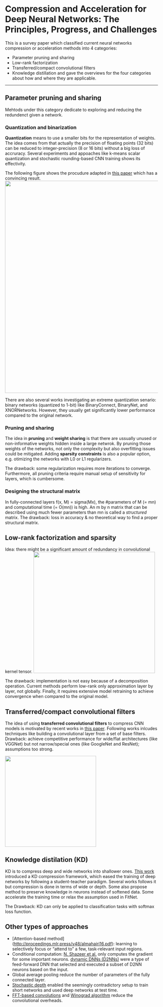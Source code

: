 # Compression and Acceleration for Deep Neural Networks: The Principles, Progress, and Challenges

This is a survey paper which classified current neural networks compression or acceleration methods into 4 categories:
- Parameter pruning and sharing
- Low-rank factorization
- Transferred/compact convolutional filters
- Knowledge distillation
and gave the overviews for the four categories about how and where they are applicable.

---

## Parameter pruning and sharing
Mehtods under this category dedicate to exploring and reducing the redundenct given a network.

### Quantization and binarization
**Quantization** means to use a smaller bits for the representation of weights.
The idea comes from that actually the precision of floating points (32 bits) can be reduced to integer-precision (8 or 16 bits)
without a big loss of accruracy. Several experiments and appoaches like k-means scalar quantization and stochastic rounding-based
CNN training shows its effectivity.

The following figure shows the procudure adapted in [this paper](https://arxiv.org/abs/1510.00149) which has a convincing result.
<img src="https://i.imgur.com/aiAZmXf.png" width=700>

There are also several works investigating an extreme quantization senario: binary networks (quantized to 1-bit)
like  BinaryConnect, BinaryNet, and XNORNetworks. However, they usually get significantly lower performance compared
to the original network.

### Pruning and sharing
The idea in **pruning** and **weight sharing** is that there are ussually unused or non-informative weights hidden inside a large netwrok.
By pruning those weights of the networks, not only the complexity but also overfitting issues could be mitigated.
Adding **sparsity constraints** is also a popular option, e.g. otimizing the networks with L0 or L1 regularizers.

The drawback: some regularization requires more iterations to converge. Furthermore, all pruning criteria
require manual setup of sensitivity for layers, which is cumbersome.

### Designing the structural matrix
In fully-connected layers f(x, M) = sigma(Mx), the #parameters of M (= mn) and computational time (= O(mn)) is high. An m by n matrix that can be described using much fewer parameters than mn is called a *structured* matrix.
The drawback: loss in accuracy & no theoretical way to find a proper structural matrix.

## Low-rank factorization and sparsity
Idea: there might be a significant amount of redundancy in convolutional kernel tensor.
<img src="https://i.imgur.com/LkBQd3d.png" width=400>

The drawback: implementation is not easy because of a decomposition operation. Current methods perform low-rank only approximation layer by layer, not globally. Finally, it requires extensive model retraining to achieve convergence when compared to the original model.

## Transferred/compact convolutional filters
The idea of using **transferred convolutional filters** to compress CNN models is motivated by recent works in [this paper](http://proceedings.mlr.press/v48/cohenc16.pdf). Following works inlcudes techniques like building a convolutional layer from a set of base filters.
Drawback: achieve competitive performance for wide/flat architectures (like VGGNet) but not narrow/special ones (like GoogleNet and ResNet); assumptions too strong.

<img src="https://i.imgur.com/xnVVvoJ.png" width=300>

## Knowledge distilation (KD)
KD is to compress deep and wide networks into shallower ones. [This work](https://arxiv.org/abs/1503.02531) introduced a KD compression framework, which eased the training of deep networks by following a student-teacher paradigm. Several works follows it but compression is done in terms of wide or depth.
Some also propose method to preserve knowledge in neurons instead of softened data. Some accelerate the training time or relax the assumption used in FitNet.

The Drawback: KD can only be applied to classification tasks with softmax loss function.

## Other types of approaches
- [Attention-based method] (http://proceedings.mlr.press/v48/almahairi16.pdf): learning to selectively focus or “attend to” a few, task-relevant input regions.
- Conditional computation: [N. Shazeer et al.](https://arxiv.org/abs/1701.06538) only computes the gradient for some important neurons. [dynamic DNNs (D2NNs)](https://ieeexplore.ieee.org/abstract/document/7423804/) were a type of feed-forward DNN that selected and executed a subset of D2NN neurons based on the input.
- Global average pooling  reduce the number of parameters of the fully connected layer.
- [Stochastic depth](https://link.springer.com/chapter/10.1007/978-3-319-46493-0_39) enabled the seemingly contradictory setup to train short networks and used deep networks at test time.
-  [FFT-based convolutions](https://arxiv.org/abs/1312.5851) and [Winograd algorithm](https://www.cv-foundation.org/openaccess/content_cvpr_2016/html/Lavin_Fast_Algorithms_for_CVPR_2016_paper.html) reduce the convolutional overheads.
